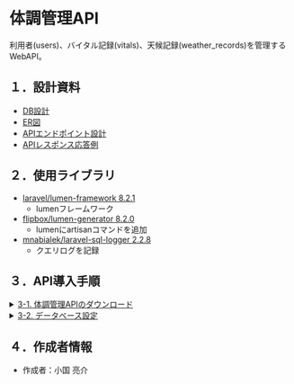 # 体調管理API

利用者(users)、バイタル記録(vitals)、天候記録(weather_records)を管理するWebAPI。

## １．設計資料

-   [DB設計](https://docs.google.com/spreadsheets/d/1Dpr1UnTkSQ4foVOOafWeTkwmj__GR3jDHQJB0EJjQD8/edit#gid=355284150)
-   [ER図](https://app.diagrams.net/#G1uFSoukUeDH5xBLUCRw7Xq_U4bZjIn8k6)
-   [APIエンドポイント設計](https://docs.google.com/document/d/1nzwOOMiTEX0H6Al8D5FQha6ZRQWBpHxF127H54lwwH8/edit#heading=h.ufngolqh9dqd)
-   [APIレスポンス応答例](https://docs.google.com/document/d/1xhV_T4maI_YK_tYLV0B6tEElpyJqqwXdqqCGvDUCdVc/edit#heading=h.ufngolqh9dqd)


## ２．使用ライブラリ

-   [laravel/lumen-framework 8.2.1](https://packagist.org/packages/laravel/lumen-framework)
    -   lumenフレームワーク
-   [flipbox/lumen-generator 8.2.0](https://packagist.org/packages/flipbox/lumen-generator)
    -   lumenにartisanコマンドを追加
-   [mnabialek/laravel-sql-logger 2.2.8](https://packagist.org/packages/mnabialek/laravel-sql-logger)
    -   クエリログを記録

## ３．API導入手順

<details>
<summary><u>3-1. 体調管理APIのダウンロード</u></summary>
<ol>
<li>
下記Gitコマンドを入力してGit hubからシステムをダウンロード

```
git clone https://github.com/b-forme-oguni/vital_management_system.git
```
</li>
<li>
生成された<b>"vital_management_system"</b>フォルダをカレントにして、ターミナルから下記コマンドを入力

```
composer install
```
</li>
<li>
<b>"vital_management_system"</b>フォルダ直下に、<b>"vendor"</b>フォルダが生成されれば完了
</li>
</ol>
</details>

<details>
<summary><u>3-2. データベース設定</u></summary>
<ol>
<li>
MySQLにデータベースを作成
</li>
<li>
<b>"vital_management_system"</b>フォルダ直下の<b>".env.example"</b>をコピー
</li>
<li>
コピーしたファイルを<b>".env"</b>にリネームして、下記箇所を変更

```
DB_DATABASE=作成したデータベース名
DB_USERNAME=root
DB_PASSWORD=
```
</li>
<li>
<b>"vital_management_system"</b>フォルダをカレントにして、ターミナルから下記コマンドを入力<br>データベースのマイグレーションとダミーデータの設定を行う

```
php artisan migrate --seed
```
</li>
</ol>

</details>

## ４．作成者情報

-   作成者：小国 亮介
